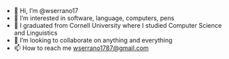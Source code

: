 - 👋 Hi, I’m @wserrano17  
- 👀 I’m interested in software, language, computers, pens
- 🌱 I graduated from Cornell University where I studied Computer Science and Linguistics
- 💞️ I’m looking to collaborate on anything and everything
- 📫 How to reach me wserrano1787@gmail.com

<!---
wserrano17/wserrano17 is a ✨ special ✨ repository because its `README.md` (this file) appears on your GitHub profile.
You can click the Preview link to take a look at your changes.
--->
